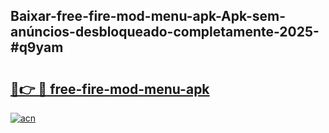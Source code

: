 ## Baixar-free-fire-mod-menu-apk-Apk-sem-anúncios-desbloqueado-completamente-2025-#q9yam

# <h2><a href="https://ainizakaria.my?title=free-fire-mod-menu-apk&ref=22M">🔗👉 🔴 free-fire-mod-menu-apk</a></h2>

[![acn](https://github.com/user-attachments/assets/0f9c940e-d8b0-45ae-aac7-cd30a18b3e1c)](https://ainizakaria.my?title=free-fire-mod-menu-apk&ref=22M)

